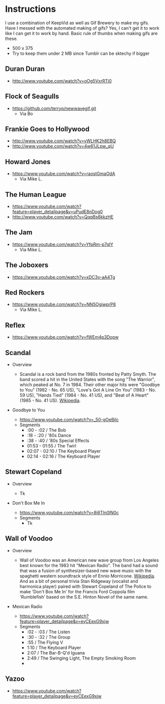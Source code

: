
# Instructions

I use a combination of KeepVid as well as Gif Brewery to make my gifs. Have I messed with the automated making of gifs? Yes, I can't get it to work like I can get it to work by hand. Basic rule of thumbs when making gifs are these. 

- 500 x 375
- Try to keep them under 2 MB since Tumblr can be sktechy if bigger

## Duran Duran

- http://www.youtube.com/watch?v=oOg5VxrRTi0

## Flock of Seagulls

- https://github.com/terryp/newwavegif.git
    - Via Bo

## Frankie Goes to Hollywood

- http://www.youtube.com/watch?v=yWLHK2h8EBQ
- http://www.youtube.com/watch?v=4w61JLpw_qU

## Howard Jones

- https://www.youtube.com/watch?v=raostGmaOdA
  - Via Mike L.

## The Human League

- https://www.youtube.com/watch?feature=player_detailpage&v=uPudE8nDog0
- http://www.youtube.com/watch?v=QqqBs6kkzHE

## The Jam

- https://www.youtube.com/watch?v=YfpRm-p7qlY
  - Via Mike L. 

## The Joboxers

- https://www.youtube.com/watch?v=xDC3v-aA4Tg

## Red Rockers

- https://www.youtube.com/watch?v=NN5OgiwprP8
  - Via Mike L.

## Reflex

- https://www.youtube.com/watch?v=fWEm4p3Dopw

## Scandal

- Overview
    - Scandal is a rock band from the 1980s fronted by Patty Smyth. The band scored a hit in the United States with the song "The Warrior", which peaked at No. 7 in 1984. Their other major hits were "Goodbye to You" (1982 - No. 65 US), "Love's Got A Line On You" (1983 - No. 59 US), "Hands Tied" (1984 - No. 41 US), and "Beat of A Heart" (1985 - No. 41 US). [Wikipedia](http://en.wikipedia.org/wiki/Scandal_(American_band)).

- Goodbye to You
    - https://www.youtube.com/watch?v=_50-gOeBilc
    - Segments
        - :00 - :02 / The Bob
        - :18 - :20 / '80s Dance
        - :38 - :40 / '80s Special Effects
        - 01:53 - 01:55 / The Twirl
        - 02:07 - 02:10 / The Keyboard Player
        - 02:14 - 02:16 / The Keyboard Player

## Stewart Copeland

- Overview
    - Tk

- Don't Box Me In
    - https://www.youtube.com/watch?v=8j6Tln0lN0c
    - Segments
        - Tk

## Wall of Voodoo

- Overview
    - Wall of Voodoo was an American new wave group from Los Angeles best known for the 1983 hit "Mexican Radio". The band had a sound that was a fusion of synthesizer-based new wave music with the spaghetti western soundtrack style of Ennio Morricone. [Wikipedia](http://en.wikipedia.org/wiki/Wall_of_Voodoo). And as a bit of personal trivia Stan Ridgeway (vocalist and harmonica player) paired with Stewart Copeland of The Police to make 'Don't Box Me In' for the Francis Ford Coppola film 'Rumblefish' based on the S.E. Hinton Novel of the same name.

- Mexican Radio
    - https://www.youtube.com/watch?feature=player_detailpage&v=eyCEexG9xjw
    - Segments
        - :02 - :03 / The Listen
        - :30 - :32 / The Group
        - :55 / The Flying V
        - 1:10 / The Keyboard Player
        - 2:07 / The Bar-B-Q'd Iguana
        - 2:49 / The Swinging Light, The Empty Smoking Room
        - 

## Yazoo

- https://www.youtube.com/watch?feature=player_detailpage&v=eyCEexG9xjw
